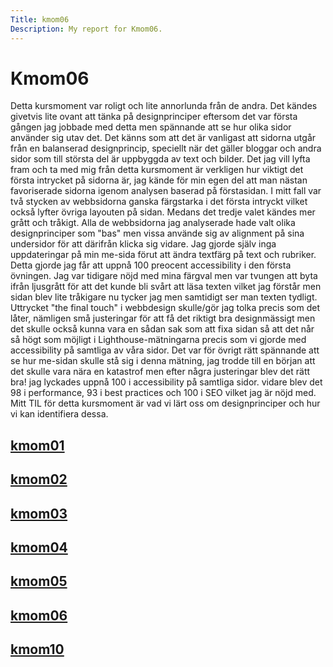 ```yaml
---
Title: kmom06
Description: My report for Kmom06.
---
```

Kmom06
==========================
Detta kursmoment var roligt och lite annorlunda från de andra. Det kändes givetvis lite ovant att tänka på designprinciper
eftersom det var första gången jag jobbade med detta men spännande att se hur olika sidor använder sig utav det. Det känns som
att det är vanligast att sidorna utgår från en balanserad designprincip, speciellt när det gäller bloggar och andra sidor som till
största del är uppbyggda av text och bilder.
Det jag vill lyfta fram och ta med mig från detta kursmoment är verkligen hur viktigt det första intrycket på sidorna är, jag kände för min egen del
att man nästan favoriserade sidorna igenom analysen baserad på förstasidan. I mitt fall var två stycken av webbsidorna ganska färgstarka i det
första intryckt vilket också lyfter övriga layouten på sidan. Medans det tredje valet kändes mer grått och tråkigt. Alla de webbsidorna jag analyserade hade
valt olika designprinciper som "bas" men vissa använde sig av alignment på sina undersidor för att därifrån klicka sig vidare.
Jag gjorde själv inga uppdateringar på min me-sida förut att ändra textfärg på text och rubriker. Detta gjorde jag får att uppnå 100 preocent accessibility i den
första övningen. Jag var tidigare nöjd med mina färgval men var tvungen att byta ifrån ljusgrått för att det kunde bli svårt att läsa texten vilket jag förstår men
sidan blev lite tråkigare nu tycker jag men samtidigt ser man texten tydligt.
Uttrycket "the final touch" i webbdesign skulle/gör jag tolka precis som det låter, nämligen små justeringar för att få det riktigt bra designmässigt men det skulle
också kunna vara en sådan sak som att fixa sidan så att det når så högt som möjligt i Lighthouse-mätningarna precis som vi gjorde med accessibility på samtliga av våra
sidor. Det var för övrigt rätt spännande att se hur me-sidan skulle stå sig i denna mätning, jag trodde till en början att det skulle vara nära en katastrof men
efter några justeringar blev det rätt bra! jag lyckades uppnå 100 i accessibility på samtliga sidor. vidare blev det 98 i performance, 93 i best practices och 100 i
SEO vilket jag är nöjd med.
Mitt TIL för detta kursmoment är vad vi lärt oss om designprinciper och hur vi kan identifiera dessa.

<div class="sidemenu">
<a href="kmom01"><h2>kmom01</h2></a>
<a href="kmom02"><h2>kmom02</h2></a>
<a href="kmom03"><h2>kmom03</h2></a>
<a href="kmom04"><h2>kmom04</h2></a>
<a href="kmom05"><h2>kmom05</h2></a>
<a href="kmom06"><h2>kmom06</h2></a>
<a href="kmom10"><h2>kmom10</h2></a>
</div>
<div class="sideContent">

</div>
